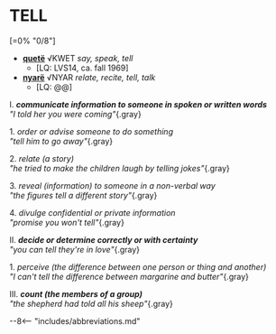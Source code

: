 # TELL

[=0% "0/8"]

+ [**quetë**](https://eldamo.org/content/words/word-2355375457.html) √KWET *say, speak, tell*
	+ [LQ: LVS14, ca. fall 1969]
+ [**nyarë**](https://eldamo.org/content/words/word-2739029693.html) √NYAR *relate, recite, tell, talk*
	+ [LQ: @@]

I. ***communicate information to someone in spoken or written words***<br>
*"I told her you were coming"*{.gray}

1\. *order or advise someone to do something*<br>
*"tell him to go away"*{.gray}

2\. *relate (a story)*<br>
*"he tried to make the children laugh by telling jokes"*{.gray}

3\. *reveal (information) to someone in a non-verbal way*<br>
*"the figures tell a different story"*{.gray}

4\. *divulge confidential or private information*<br>
*"promise you won't tell"*{.gray}

II. ***decide or determine correctly or with certainty***<br>
*"you can tell they're in love"*{.gray}

1\. *perceive (the difference between one person or thing and another)*<br>
*"I can't tell the difference between margarine and butter"*{.gray}

III. ***count (the members of a group)***<br>
*"the shepherd had told all his sheep"*{.gray}

--8<-- "includes/abbreviations.md"